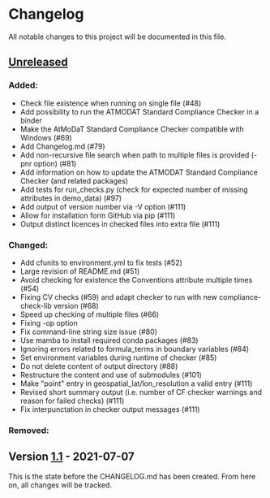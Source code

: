 # Changelog
All notable changes to this project will be documented in this file.

## [Unreleased]
### Added:
- Check file existence when running on single file (#48)
- Add possibility to run the ATMODAT Standard Compliance Checker in a binder
- Make the AtMoDaT Standard Compliance Checker compatible with Windows (#69)
- Add Changelog.md (#79)
- Add non-recursive file search when path to multiple files is provided (-pnr option) (#81)
- Add information on how to update the ATMODAT Standard Compliance Checker (and related packages)
- Add tests for run_checks.py (check for expected number of missing attributes in demo_data) (#97)
- Add output of version number via -V option (#111)
- Allow for installation form GitHub via pip (#111) 
- Output distinct licences in checked files into extra file (#111)

### Changed:
- Add cfunits to environment.yml to fix tests (#52)
- Large revision of README.md (#51)
- Avoid checking for existence the Conventions attribute multiple times (#54)
- Fixing CV checks (#59) and adapt checker to run with new compliance-check-lib version (#68)
- Speed up checking of multiple files (#66)
- Fixing -op option 
- Fix command-line string size issue (#80)
- Use mamba to install required conda packages (#83)
- Ignoring errors related to formula_terms in boundary variables (#84)
- Set environment variables during runtime of checker (#85)
- Do not delete content of output directory (#88)
- Restructure the content and use of submodules (#101) 
- Make "point" entry in geospatial_lat/lon_resolution a valid entry (#111)
- Revised short summary output (i.e. number of CF checker warnings and reason for failed checks) (#111)
- Fix interpunctation in checker output messages (#111)

### Removed:

## Version [1.1] - 2021-07-07
This is the state before the CHANGELOG.md has been created. From here on, all changes will be tracked.

[Unreleased]: https://github.com/AtMoDat/atmodat_data_checker/compare/v1.1...HEAD
[1.1]: https://github.com/AtMoDat/atmodat_data_checker/compare/v1.0...v1.1